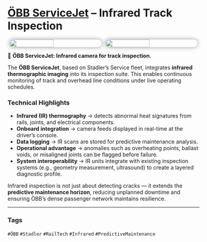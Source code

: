 # [ÖBB ServiceJet](https://www.youtube.com/watch?v=pJelJ-C0-zA) – Infrared Track Inspection

<div style="display:flex;flex-wrap:wrap;gap:10px;justify-content:center;">
  <img src="/alvin-site/JPG_VID/PXL_20240926_082730154.jpg?v=3"
       style="width:48%;border-radius:12px;box-shadow:0 0 12px rgba(0,0,0,0.4);">
  <img src="/alvin-site/JPG_VID/PXL_20240926_082234011.jpg?v=3"
       style="width:48%;border-radius:12px;box-shadow:0 0 12px rgba(0,0,0,0.4);">
</div>

🚄 **ÖBB ServiceJet: Infrared camera for track inspection.**  

The **ÖBB ServiceJet**, based on Stadler’s Service fleet, integrates **infrared thermographic imaging** into its inspection suite. This enables continuous monitoring of track and overhead line conditions under live operating schedules.  

### Technical Highlights  
- **Infrared (IR) thermography** → detects abnormal heat signatures from rails, joints, and electrical components.  
- **Onboard integration** → camera feeds displayed in real-time at the driver’s console.  
- **Data logging** → IR scans are stored for predictive maintenance analysis.  
- **Operational advantage** → anomalies such as overheating points, ballast voids, or misaligned joints can be flagged before failure.  
- **System interoperability** → IR units integrate with existing inspection systems (e.g., geometry measurement, ultrasound) to create a layered diagnostic profile.  

Infrared inspection is not just about detecting cracks — it extends the **predictive maintenance horizon**, reducing unplanned downtime and ensuring ÖBB’s dense passenger network maintains resilience.  

---

### Tags  
`#ÖBB` `#Stadler` `#RailTech` `#Infrared` `#PredictiveMaintenance`
